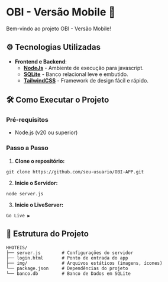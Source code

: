 # OBI - Versão Mobile 📱

Bem-vindo ao projeto OBI - Versão Mobile!

## ⚙️ Tecnologias Utilizadas

* **Frontend e Backend**:
    - [**NodeJs**](https://nodejs.org/pt/download) - Ambiente de execução para javascript.
    - [**SQLite**](https://www.sqlite.org/) - Banco relacional leve e embutido.
    - [**TailwindCSS**](https://tailwindcss.com/) - Framework de design fácil e rápido.

## 🛠️ Como Executar o Projeto

### Pré-requisitos
- Node.js (v20 ou superior)

### Passo a Passo

1. **Clone o repositório:**
```
git clone https://github.com/seu-usuario/OBI-APP.git
```

2. **Inicie o Servidor:**
```
node server.js
```

3. **Inicie o LiveServer:**
```
Go Live ▶️
```

## 📂 Estrutura do Projeto

```
HHOTEIS/
├── server.js        # Configurações do servidor
├── login.html       # Ponto de entrada do app
├── img/             # Arquivos estáticos (imagens, ícones)
└── package.json     # Dependências do projeto
└── banco.db         # Banco de Dados em SQLite
```